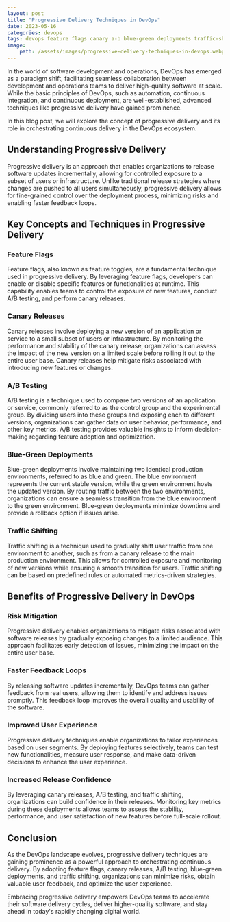 ```yaml
---
layout: post
title: "Progressive Delivery Techniques in DevOps"
date: 2023-05-16
categories: devops
tags: devops feature flags canary a-b blue-green deployments traffic-shifting
image:
    path: /assets/images/progressive-delivery-techniques-in-devops.webp
---
```


In the world of software development and operations, DevOps has emerged as a paradigm shift, facilitating seamless collaboration between development and operations teams to deliver high-quality software at scale. While the basic principles of DevOps, such as automation, continuous integration, and continuous deployment, are well-established, advanced techniques like progressive delivery have gained prominence. 

In this blog post, we will explore the concept of progressive delivery and its role in orchestrating continuous delivery in the DevOps ecosystem.

## Understanding Progressive Delivery

Progressive delivery is an approach that enables organizations to release software updates incrementally, allowing for controlled exposure to a subset of users or infrastructure. Unlike traditional release strategies where changes are pushed to all users simultaneously, progressive delivery allows for fine-grained control over the deployment process, minimizing risks and enabling faster feedback loops.

## Key Concepts and Techniques in Progressive Delivery

### Feature Flags

Feature flags, also known as feature toggles, are a fundamental technique used in progressive delivery. By leveraging feature flags, developers can enable or disable specific features or functionalities at runtime. This capability enables teams to control the exposure of new features, conduct A/B testing, and perform canary releases.

### Canary Releases

Canary releases involve deploying a new version of an application or service to a small subset of users or infrastructure. By monitoring the performance and stability of the canary release, organizations can assess the impact of the new version on a limited scale before rolling it out to the entire user base. Canary releases help mitigate risks associated with introducing new features or changes.

### A/B Testing

A/B testing is a technique used to compare two versions of an application or service, commonly referred to as the control group and the experimental group. By dividing users into these groups and exposing each to different versions, organizations can gather data on user behavior, performance, and other key metrics. A/B testing provides valuable insights to inform decision-making regarding feature adoption and optimization.

### Blue-Green Deployments

Blue-green deployments involve maintaining two identical production environments, referred to as blue and green. The blue environment represents the current stable version, while the green environment hosts the updated version. By routing traffic between the two environments, organizations can ensure a seamless transition from the blue environment to the green environment. Blue-green deployments minimize downtime and provide a rollback option if issues arise.

### Traffic Shifting

Traffic shifting is a technique used to gradually shift user traffic from one environment to another, such as from a canary release to the main production environment. This allows for controlled exposure and monitoring of new versions while ensuring a smooth transition for users. Traffic shifting can be based on predefined rules or automated metrics-driven strategies.

## Benefits of Progressive Delivery in DevOps

### Risk Mitigation

Progressive delivery enables organizations to mitigate risks associated with software releases by gradually exposing changes to a limited audience. This approach facilitates early detection of issues, minimizing the impact on the entire user base.

### Faster Feedback Loops

By releasing software updates incrementally, DevOps teams can gather feedback from real users, allowing them to identify and address issues promptly. This feedback loop improves the overall quality and usability of the software.

### Improved User Experience

Progressive delivery techniques enable organizations to tailor experiences based on user segments. By deploying features selectively, teams can test new functionalities, measure user response, and make data-driven decisions to enhance the user experience.

### Increased Release Confidence

By leveraging canary releases, A/B testing, and traffic shifting, organizations can build confidence in their releases. Monitoring key metrics during these deployments allows teams to assess the stability, performance, and user satisfaction of new features before full-scale rollout.

## Conclusion

As the DevOps landscape evolves, progressive delivery techniques are gaining prominence as a powerful approach to orchestrating continuous delivery. By adopting feature flags, canary releases, A/B testing, blue-green deployments, and traffic shifting, organizations can minimize risks, obtain valuable user feedback, and optimize the user experience. 

Embracing progressive delivery empowers DevOps teams to accelerate their software delivery cycles, deliver higher-quality software, and stay ahead in today's rapidly changing digital world.
